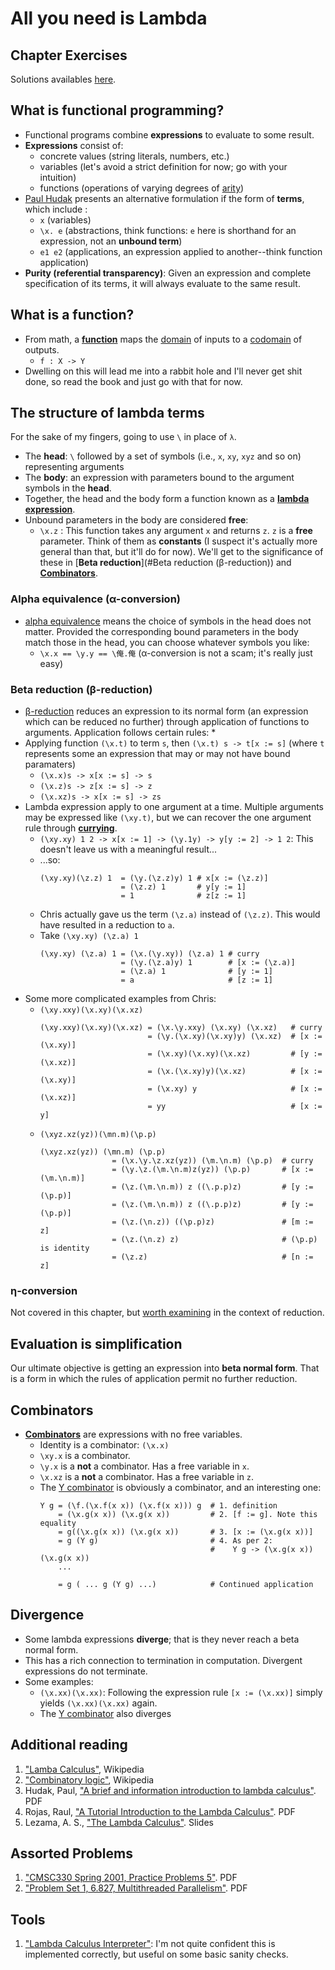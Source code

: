 # All you need is Lambda

## Chapter Exercises

Solutions availables [here](exercises/solutions.md).

## What is functional programming?

* Functional programs combine **expressions** to evaluate to some result.
* **Expressions** consist of:
  * concrete values (string literals, numbers, etc.)
  * variables (let's avoid a strict definition for now; go with your intuition)
  * functions (operations of varying degrees of [arity](https://en.wikipedia.org/wiki/Arity))
* [Paul Hudak](http://www.cs.yale.edu/homes/hudak/CS201S08/lambda.pdf) presents an alternative formulation if the form of **terms**, which include :
  * `x` (variables)
  * `\x. e` (abstractions, think functions: `e` here is shorthand for an expression, not an **unbound term**)
  * `e1 e2` (applications, an expression applied to another--think function application)
* **Purity (referential transparency)**: Given an expression and complete specification of its terms, it will always evaluate to the same result.

## What is a function?

* From math, a **[function](https://en.wikipedia.org/wiki/Function_(mathematics))** maps the [domain](https://en.wikipedia.org/wiki/Domain_of_a_function) of inputs to a [codomain](https://en.wikipedia.org/wiki/Codomain) of outputs.
  * `f : X -> Y`
* Dwelling on this will lead me into a rabbit hole and I'll never get shit done, so read the book and just go with that for now.

## The structure of lambda terms

For the sake of my fingers, going to use `\` in place of `λ`.

* The **head**: `\` followed by a set of symbols (i.e., `x`, `xy`, `xyz` and so on) representing arguments
* The **body**: an expression with parameters bound to the argument symbols in the **head**.
* Together, the head and the body form a function known as a **[lambda expression](https://en.wikipedia.org/wiki/Lambda_calculus#Definition)**.
* Unbound parameters in the body are considered **free**:
  * `\x.z` : This function takes any argument `x` and returns `z`. `z` is a **free** parameter. Think of them as **constants** (I suspect it's actually more general than that, but it'll do for now). We'll get to the significance of these in [**Beta reduction**](#Beta reduction (β-reduction)) and [**Combinators**](#Combinators).

### Alpha equivalence (α-conversion)

* [alpha equivalence](https://en.wikipedia.org/wiki/Lambda_calculus#Alpha_equivalence) means the choice of symbols in the head does not matter. Provided the corresponding bound parameters in the body match those in the head, you can choose whatever symbols you like:
  * `\x.x == \y.y == \俺.俺` (α-conversion is not a scam; it's really just easy)

### Beta reduction (β-reduction)

* [β-reduction](https://en.wikipedia.org/wiki/Lambda_calculus#Beta_reduction) reduces an expression to its normal form (an expression which can be reduced no further) through application of functions to arguments. Application follows certain rules:
  *
* Applying function `(\x.t)` to term `s`, then `(\x.t) s -> t[x := s]` (where `t` represents some an expression that may or may not have bound paramaters)
  * `(\x.x)s -> x[x := s] -> s`
  * `(\x.z)s -> z[x := s] -> z`
  * `(\x.xz)s -> x[x := s] -> zs`
* Lambda expression apply to one argument at a time. Multiple arguments may be expressed like `(\xy.t)`, but we can recover the one argument rule through **[currying](https://en.wikipedia.org/wiki/Currying)**.
  * `(\xy.xy) 1 2 -> x[x := 1] -> (\y.1y) -> y[y := 2] -> 1 2`: This doesn't leave us with a meaningful result...
  * ...so:
    ```
    (\xy.xy)(\z.z) 1  = (\y.(\z.z)y) 1 # x[x := (\z.z)]
                      = (\z.z) 1       # y[y := 1]
                      = 1              # z[z := 1]
    ```
  * Chris actually gave us the term `(\z.a)` instead of `(\z.z)`. This would have resulted in a reduction to `a`.
  * Take `(\xy.xy) (\z.a) 1`
    ```
    (\xy.xy) (\z.a) 1 = (\x.(\y.xy)) (\z.a) 1 # curry
                      = (\y.(\z.a)y) 1        # [x := (\z.a)]
                      = (\z.a) 1              # [y := 1]
                      = a                     # [z := 1]
    ```
* Some more complicated examples from Chris:
  * `(\xy.xxy)(\x.xy)(\x.xz)`
    ```
    (\xy.xxy)(\x.xy)(\x.xz) = (\x.\y.xxy) (\x.xy) (\x.xz)   # curry
                            = (\y.(\x.xy)(\x.xy)y) (\x.xz)  # [x := (\x.xy)]
                            = (\x.xy)(\x.xy)(\x.xz)         # [y := (\x.xz)]
                            = (\x.(\x.xy)y)(\x.xz)          # [x := (\x.xy)]
                            = (\x.xy) y                     # [x := (\x.xz)]
                            = yy                            # [x := y]
    ```
  * `(\xyz.xz(yz))(\mn.m)(\p.p)`
    ```
    (\xyz.xz(yz)) (\mn.m) (\p.p)
                    = (\x.\y.\z.xz(yz)) (\m.\n.m) (\p.p)  # curry
                    = (\y.\z.(\m.\n.m)z(yz)) (\p.p)       # [x := (\m.\n.m)]
                    = (\z.(\m.\n.m)) z ((\.p.p)z)         # [y := (\p.p)]
                    = (\z.(\m.\n.m)) z ((\.p.p)z)         # [y := (\p.p)]
                    = (\z.(\n.z)) ((\p.p)z)               # [m := z]
                    = (\z.(\n.z) z)                       # (\p.p) is identity
                    = (\z.z)                              # [n := z]

    ```

### η-conversion

Not covered in this chapter, but [worth examining](https://en.wikipedia.org/wiki/Lambda_calculus#.CE.B7-conversion) in the context of reduction.

## Evaluation is simplification

Our ultimate objective is getting an expression into **beta normal form**. That is a form in which the rules of application permit no further reduction.

## Combinators

* **[Combinators](https://en.wikipedia.org/wiki/Combinatory_logic)** are expressions with no free variables.
  * Identity is a combinator: `(\x.x)`
  * `\xy.x` is a combinator.
  * `\y.x` is a **not** a combinator. Has a free variable in `x`.
  * `\x.xz` is a **not** a combinator. Has a free variable in `z`.
  * The [Y combinator](https://en.wikipedia.org/wiki/Fixed-point_combinator#Fixed_point_combinators_in_lambda_calculus) is obviously a combinator, and an interesting one:
    ```
    Y g = (\f.(\x.f(x x)) (\x.f(x x))) g  # 1. definition
        = (\x.g(x x)) (\x.g(x x))         # 2. [f := g]. Note this equality
        = g((\x.g(x x)) (\x.g(x x))       # 3. [x := (\x.g(x x))]
        = g (Y g)                         # 4. As per 2:
                                          #    Y g -> (\x.g(x x)) (\x.g(x x))
        ...

        = g ( ... g (Y g) ...)            # Continued application

    ```

## Divergence

* Some lambda expressions **diverge**; that is they never reach a beta normal form.
* This has a rich connection to termination in computation. Divergent expressions do not terminate.
* Some examples:
  * `(\x.xx)(\x.xx)`: Following the expression rule `[x := (\x.xx)]` simply yields `(\x.xx)(\x.xx)` again.
  * The [Y combinator](https://en.wikipedia.org/wiki/Fixed-point_combinator#Fixed_point_combinators_in_lambda_calculus) also diverges


## Additional reading

1. ["Lamba Calculus"](https://en.wikipedia.org/wiki/Lambda_calculus), Wikipedia
1. ["Combinatory logic"](https://en.wikipedia.org/wiki/Combinatory_logic), Wikipedia
1. Hudak, Paul, ["A brief and information introduction to lambda calculus"](http://www.cs.yale.edu/homes/hudak/CS201S08/lambda.pdf). PDF
1. Rojas, Raul, ["A Tutorial Introduction to the Lambda Calculus"](http://www.inf.fu-berlin.de/lehre/WS03/alpi/lambda.pdf). PDF
1. Lezama, A. S., ["The Lambda Calculus"](https://ocw.mit.edu/courses/electrical-engineering-and-computer-science/6-820-fundamentals-of-program-analysis-fall-2015/lecture-notes/MIT6_820F15_L02.pdf). Slides

## Assorted Problems
1. ["CMSC330 Spring 2001, Practice Problems 5"](http://www.cs.umd.edu/class/spring2011/cmsc330/prac5-solutions.pdf). PDF
1. ["Problem Set 1, 6.827, Multithreaded Parallelism"](http://ocw.alfaisal.edu/NR/rdonlyres/Electrical-Engineering-and-Computer-Science/6-827Multithreaded-Parallelism--Languages-and-CompilersFall2002/77E925A7-3CCB-42F2-9074-FF0A4019F039/0/ps1.pdf). PDF

## Tools

1. ["Lambda Calculus Interpreter"](https://people.eecs.berkeley.edu/~gongliang13/lambda/): I'm not quite confident this is implemented correctly, but useful on some basic sanity checks.
